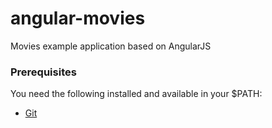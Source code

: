 # angular-movies
Movies example application based on AngularJS

### Prerequisites
You need the following installed and available in your $PATH:
* [Git](https://git-scm.com)

